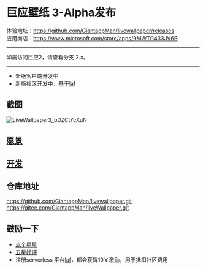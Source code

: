 # 巨应壁纸 3-Alpha发布 

体验地址：https://github.com/GiantappMan/livewallpaper/releases  
应用商店：https://www.microsoft.com/store/apps/9MWTG433JV6B

---

如需访问巨应2，请查看分支 2.x。

---

- 新版客户端开发中
- 新版社区开发中，基于[laf](https://laf.run/signup?code=y0pRFfG)  

## 截图  

![LiveWallpaper3_bDZCtYcXuN](https://github.com/GiantappMan/livewallpaper/assets/80653/85829a3b-9002-4d73-9474-5d22e3effbee) 

## [愿景](./docs/0.愿景.md)

## [开发](./docs/1.开发.md)

## 仓库地址

<https://github.com/GiantappMan/livewallpaper.git>  
<https://gitee.com/GiantappMan/liveWallpaper.git>  

## 鼓励一下

- [点个星星](https://github.com/GiantappMan/livewallpaper)  
- [五星好评](ms-windows-store://pdp/?productid=9MWTG433JV6B)  
- 注册serverless 平台[laf](https://laf.run/signup?code=y0pRFfG)，都会获得10￥激励，用于抵扣社区费用  
